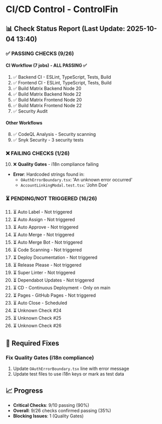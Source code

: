 # CI/CD Control - ControlFin

## 📊 Check Status Report (Last Update: 2025-10-04 13:40)

### ✅ PASSING CHECKS (9/26)

#### CI Workflow (7 jobs) - ALL PASSING ✅

1. ✅ Backend CI - ESLint, TypeScript, Tests, Build
2. ✅ Frontend CI - ESLint, TypeScript, Tests, Build
3. ✅ Build Matrix Backend Node 20
4. ✅ Build Matrix Backend Node 22
5. ✅ Build Matrix Frontend Node 20
6. ✅ Build Matrix Frontend Node 22
7. ✅ Security Audit

#### Other Workflows

8. ✅ CodeQL Analysis - Security scanning
9. ✅ Snyk Security - 3 security tests

### ❌ FAILING CHECKS (1/26)

10. ❌ **Quality Gates** - i18n compliance failing

- **Error**: Hardcoded strings found in:
  - `OAuthErrorBoundary.tsx`: 'An unknown error occurred'
  - `AccountLinkingModal.test.tsx`: 'John Doe'

### ⏳ PENDING/NOT TRIGGERED (16/26)

11. ⏳ Auto Label - Not triggered
12. ⏳ Auto Assign - Not triggered
13. ⏳ Auto Approve - Not triggered
14. ⏳ Auto Merge - Not triggered
15. ⏳ Auto Merge Bot - Not triggered
16. ⏳ Code Scanning - Not triggered
17. ⏳ Deploy Documentation - Not triggered
18. ⏳ Release Please - Not triggered
19. ⏳ Super Linter - Not triggered
20. ⏳ Dependabot Updates - Not triggered
21. ⏳ CD - Continuous Deployment - Only on main
22. ⏳ Pages - GitHub Pages - Not triggered
23. ⏳ Auto Close - Scheduled
24. ⏳ Unknown Check #24
25. ⏳ Unknown Check #25
26. ⏳ Unknown Check #26

## 🔧 Required Fixes

### Fix Quality Gates (i18n compliance)

1. Update `OAuthErrorBoundary.tsx` line with error message
2. Update test files to use i18n keys or mark as test data

## 📈 Progress

- **Critical Checks**: 9/10 passing (90%)
- **Overall**: 9/26 checks confirmed passing (35%)
- **Blocking Issues**: 1 (Quality Gates)

